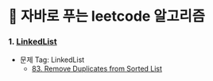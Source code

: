 # :pushpin: 자바로 푸는 leetcode 알고리즘
### 1. [LinkedList]() 

+ 문제 Tag: LinkedList<br/>
  + [83. Remove Duplicates from Sorted List](https://github.com/Kim-Gyuri/leetcode/blob/master/src/setup1/problems83.java) <br/>

